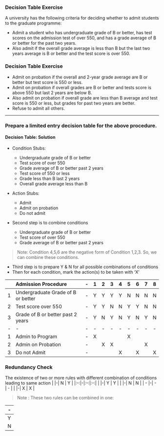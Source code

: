 ### Decision Table Exercise 
A university has the following criteria for deciding whether to admit students to the graduate programme: 
- Admit a student who has undergraduate grade of B or better, has test scores on the admission test of over 550, and has a grade average of B or better for the past two years.  
- Also admit if the overall grade average is less than B but the last two years average is B or better and the test score is over 550.  

### Decision Table Exercise 
- Admit on probation if the overall and 2-year grade average are B or better but test score is 550 or less.  
- Admit on probation if overall grades are B or better and tests score is above 550 but last 2 years are below B.  
- Also admit on probation if overall grade are less than B average and test score is 550 or less, but grades for past two years are better.  
- Refuse to admit all others. 

---

### Prepare a limited entry decision table for the above procedure.  
#### Decision Table: Solution  

- Condition Stubs: 
    - Undergraduate grade of B or better  
    - Test score of over 550  
    - Grade average of B or better past 2 years 
    - Test score of 550 or less  
    - Grade less than B last 2 years  
    - Overall grade average less than B  

- Action Stubs: 
    - Admit  
    - Admit on probation  
    - Do not admit  

- Second step is to combine conditions  
    - Undergraduate grade of B or better  
    - Test score of over 550  
    - Grade average of B or better past 2 years  

> Note: Condition 4,5,6 are the negative form of Condition 1,2,3. So, we can combine these conditions. 

- Third step is to prepare Y & N for all possible combinations of conditions  
- Then for each condition, mark the action(s) to be taken with ‘X’  

|    | Admission Procedure                |-| 1 | 2 | 3 | 4 | 5 | 6 | 7 | 8 |
|:--:| :--------------------------------- |-|:-:|:-:|:-:|:-:|:-:|:-:|:-:|:-:|
| 1  | Undergraduate Grade of B or better |-| Y | Y | Y | Y | N | N | N | N |
| 2  | Test score over 550                |-| Y | Y | N | N | Y | Y | N | N |
| 3  | Grade of B or better past 2 years  |-| Y | N | Y | N | Y | N | Y | N |
| -  | -                                  |-| - | - | - | - | - | - | - | - |
| 1  | Admin to Program                   |-| X |   |   |   | X |   |   |   |
| 2  | Admin on Probation                 |-|   | X | X |   |   |   | X |   |
| 3  | Do not Admit                       |-|   |   |   | X |   | X |   | X |

### Redundancy Check
The existence of two or more rules with different combination of conditions leading to same action
|   |-| N | Y |
|:-:|-|:-:|:-:|
|   |-| Y | Y |
|   |-| N | N |
| - |-| - | - |
|   |-| X | X |

> Note : These two rules can be combined in one:

|-|
|-|
|Y|
|N|